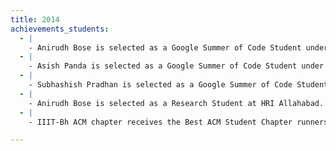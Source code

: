 ```yaml
---
title: 2014
achievements_students:
  - |
    - Anirudh Bose is selected as a Google Summer of Code Student under CERN
  - |
    - Asish Panda is selected as a Google Summer of Code Student under SunPy (PSF)
  - |
    - Subhashish Pradhan is selected as a Google Summer of Code Student under GNU Project.
  - |
    - Anirudh Bose is selected as a Research Student at HRI Allahabad.
  - |
    - IIIT-Bh ACM chapter receives the Best ACM Student Chapter runners-up award during ACM India Annual Event at IIT Delhi

---
```


